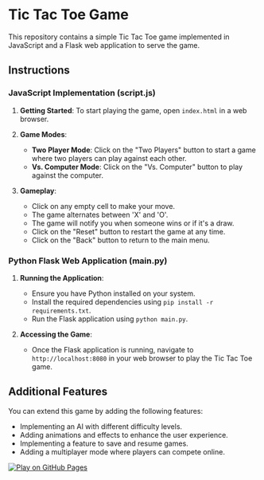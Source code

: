 # Tic Tac Toe Game

This repository contains a simple Tic Tac Toe game implemented in JavaScript and a Flask web application to serve the game.

## Instructions

### JavaScript Implementation (script.js)

1. **Getting Started**: To start playing the game, open `index.html` in a web browser.

2. **Game Modes**:
   - **Two Player Mode**: Click on the "Two Players" button to start a game where two players can play against each other.
   - **Vs. Computer Mode**: Click on the "Vs. Computer" button to play against the computer.

3. **Gameplay**:
   - Click on any empty cell to make your move.
   - The game alternates between 'X' and 'O'.
   - The game will notify you when someone wins or if it's a draw.
   - Click on the "Reset" button to restart the game at any time.
   - Click on the "Back" button to return to the main menu.

### Python Flask Web Application (main.py)

1. **Running the Application**:
   - Ensure you have Python installed on your system.
   - Install the required dependencies using `pip install -r requirements.txt`.
   - Run the Flask application using `python main.py`.

2. **Accessing the Game**:
   - Once the Flask application is running, navigate to `http://localhost:8080` in your web browser to play the Tic Tac Toe game.

## Additional Features

You can extend this game by adding the following features:
- Implementing an AI with different difficulty levels.
- Adding animations and effects to enhance the user experience.
- Implementing a feature to save and resume games.
- Adding a multiplayer mode where players can compete online.

[![Play on GitHub Pages](https://img.shields.io/badge/Play%20on-GitHub%20Pages-brightgreen)](https://barandev.github.io/Tic-Tac-Toe-with-Javascript)
